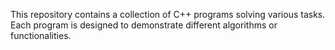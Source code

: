 This repository contains a collection of C++ programs solving various tasks. 
Each program is designed to demonstrate different algorithms or functionalities.

